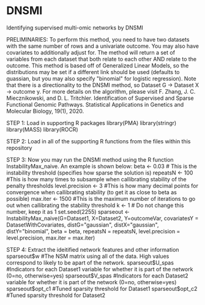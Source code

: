 # DNSMI
Identifying supervised multi-omic networks by DNSMI

PRELIMINARIES: To perform this method, you need to have two datasets with the same number of rows and a univariate outcome. You may also have covariates to additionally adjust for. The method will return a set of variables from each dataset that both relate to each other AND relate to the outcome. This method is based off of Generalized Linear Models, so the distributions may be set if a different link should be used (defaults to guassian, but you may also specify "binomial" for logistic regression). Note that there is a directionality to the DNSMI method, so Dataset G -> Dataset X -> outcome y. For more details on the algorithm, please visit 
    F. Zhang, J. C. Miecznikowski, and D. L. Tritchler. Identification of Supervised and Sparse Functional Genomic Pathways. Statistical Applications in Genetics and Molecular       Biology, 19(1), 2020.

STEP 1: Load in supporting R packages
    library(PMA)
    library(stringr)
    library(MASS)
    library(ROCR)
    
STEP 2: Load in all of the supporting R functions from the files within this repository

STEP 3: Now you may run the DNSMI method using the R function InstabilityMax_naive. An example is shown below:
    beta <- 0.03	# This is the instability threshold (specifies how sparse the solution is)
    repeatsN <- 100 #This is how many times to subsample when callibrating stability of the penalty thresholds
    level.precision <- 3 #This is how many decimal points for convergence when callibrating stability (to get it as close to beta as possible)
    max.iter <- 1500 #This is the maximum number of iterations to go out when callibrating the stability threshold
    k <- 1				# Do not change this number, keep it as 1
    set.seed(2255)
    sparseout <- InstabilityMax_naive(G=Dataset1, X=Dataset2, Y=outcomeVar,
                                      covariatesY = DatasetWithCovariates,
                                      distG="gaussian", distX="gaussian", distY="binomial",
                                      beta = beta, repeatsN = repeatsN, level.precision = level.precision, max.iter = max.iter)
                                      
STEP 4: Extract the ideitified network features and other information
    sparseout$w       #The NSM matrix using all of the data. High values correspond to likely to be apart of the network.
    sparseout$U_spas  #Indicators for each Dataset1 variable for whether it is part of the network (0=no, otherwise=yes)
    sparseout$V_spas  #Indicators for each Dataset2 variable for whether it is part of the network (0=no, otherwise=yes)
    sparseout$opt_c1  #Tuned sparsity threshold for Dataset1
    sparseout$opt_c2  #Tuned sparsity threshold for Dataset2
